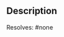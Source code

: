 <!-- PLEASE READ OUR [CONTRIBUTING GUIDELINES](https://github.com/privacytoolsIO/privacytools.io/blob/master/.github/CONTRIBUTING.md) BEFORE SUBMITTING -->

## Description 

Resolves: #none <!-- The number of the issue that is resolved by this pull request. If there is none, feel free to delete this line -->

<!--
## Screenshots

Please add screenshots if applicable
-->
